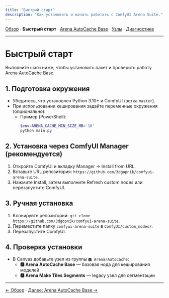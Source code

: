 ```yaml
---
title: "Быстрый старт"
description: "Как установить и начать работать с ComfyUI Arena Suite."
---
```


[Обзор](index.md) · **Быстрый старт** · [Arena AutoCache Base](arena_autocache_base.md) · [Узлы](nodes.md) · [Диагностика](troubleshooting.md)

---

# Быстрый старт

Выполните шаги ниже, чтобы установить пакет и проверить работу Arena AutoCache Base.

## 1. Подготовка окружения
- Убедитесь, что установлен Python 3.10+ и ComfyUI (ветка `master`).
- При использовании кеширования задайте переменные окружения (опционально):
  - Пример (PowerShell):
    ```powershell
    $env:ARENA_CACHE_MIN_SIZE_MB='10'
    python main.py
    ```

## 2. Установка через ComfyUI Manager (рекомендуется)
1. Откройте ComfyUI и вкладку Manager → Install from URL.
2. Вставьте URL репозитория: `https://github.com/3dgopnik/comfyui-arena-suite`.
3. Нажмите Install, затем выполните Refresh custom nodes или перезапустите ComfyUI.

## 3. Ручная установка
1. Клонируйте репозиторий: `git clone https://github.com/3dgopnik/comfyui-arena-suite`.
2. Переместите папку `comfyui-arena-suite` в `ComfyUI/custom_nodes/`.
3. Перезапустите ComfyUI.

## 4. Проверка установки
- В Canvas добавьте узел из группы `🅰️ Arena/AutoCache`:
  - **🅰️ Arena AutoCache Base** — базовая нода для кеширования моделей
  - **🅰️ Arena Make Tiles Segments** — legacy узел для сегментации

---

[← Обзор](index.md) · [Далее: Arena AutoCache Base →](arena_autocache_base.md)

